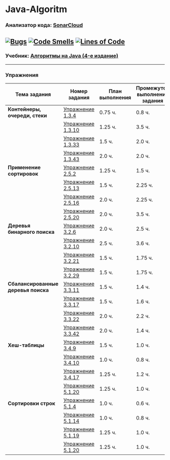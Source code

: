 # Java-Algoritm
### **Анализатор кода: [SonarCloud](https://sonarcloud.io/project/overview?id=fedorakoo_Java-Algoritm)</span>**
[![Bugs](https://sonarcloud.io/api/project_badges/measure?project=fedorakoo_Java-Algoritm&metric=bugs)](https://sonarcloud.io/summary/new_code?id=fedorakoo_Java-Algoritm)
[![Code Smells](https://sonarcloud.io/api/project_badges/measure?project=fedorakoo_Java-Algoritm&metric=code_smells)](https://sonarcloud.io/summary/new_code?id=fedorakoo_Java-Algoritm)
[![Lines of Code](https://sonarcloud.io/api/project_badges/measure?project=fedorakoo_Java-Algoritm&metric=ncloc)](https://sonarcloud.io/summary/new_code?id=fedorakoo_Java-Algoritm)
---
### **Учебник: [Алгоритмы на Java (4-е издание)](https://drive.google.com/file/d/1G-ffq93rK3_wpvbKyWC5lWK9xWPDjrlE/view)**
---------
### **Упражнения**
Тема задания | Номер задания |  План выполнения | Промежуток выполнения задания
--- | --- | --- | ---
**Контейнеры, очереди, стеки** | [Упражнение 1.3.4](https://github.com/fedorakoo/Java-Algoritm/tree/task/src/containers_queues_stacks/task_1_3_4) | 0.75 ч.| 0.8 ч.
| | [Упражнение 1.3.10](https://github.com/fedorakoo/Java-Algoritm/tree/task/src/containers_queues_stacks/task_1_3_10) | 1.25 ч.| 3.5 ч.
| | [Упражнение 1.3.33](https://github.com/fedorakoo/Java-Algoritm/tree/task/src/containers_queues_stacks/task_1_3_33) | 1.5 ч.| 2.0 ч.
| | [Упражнение 1.3.43](https://github.com/fedorakoo/Java-Algoritm/tree/task/src/containers_queues_stacks/task_1_3_43) | 2.0 ч.| 2.0 ч.
**Применение сортировок** | [Упражнение 2.5.2](https://github.com/fedorakoo/Java-Algoritm/tree/using_sorts/src/using_sorts/task_2_5_2) | 1.25 ч.| 1.5 ч.
| | [Упражнение 2.5.13](https://github.com/fedorakoo/Java-Algoritm/tree/using_sorts/src/using_sorts/task_2_5_13) | 1.5 ч.| 2.25 ч.
| | [Упражнение 2.5.16](https://github.com/fedorakoo/Java-Algoritm/tree/using_sorts/src/using_sorts/task_2_5_16) | 2.0 ч.| 2.25 ч.
| | [Упражнение 2.5.20](https://github.com/fedorakoo/Java-Algoritm/tree/using_sorts/src/using_sorts/task_2_5_20) | 2.0 ч.| 3.5 ч.
**Деревья бинарного поиска** | [Упражнение 3.2.6](https://github.com/fedorakoo/Java-Algoritm/tree/binary_search_tree/src/binary_search_tree/task_3_2_6) | 2.0 ч.| 2.5 ч.
| | [Упражнение 3.2.10](https://github.com/fedorakoo/Java-Algoritm/tree/binary_search_tree/src/binary_search_tree/task_3_2_10) | 2.5 ч.| 3.6 ч.
| | [Упражнение 3.2.21](https://github.com/fedorakoo/Java-Algoritm/tree/binary_search_tree/src/binary_search_tree/task_3_2_21) | 1.5 ч.| 1.75 ч.
| | [Упражнение 3.2.29](https://github.com/fedorakoo/Java-Algoritm/tree/binary_search_tree/src/binary_search_tree/task_3_2_29) | 1.5 ч.| 1.75 ч.
**Сбалансированные деревья поиска** | [Упражнение 3.3.11](https://github.com/fedorakoo/Java-Algoritm/tree/balanced_search_tree/src/balanced_search_tree/task_3_3_11) | 1.5 ч.| 1.4 ч.
| | [Упражнение 3.3.17](https://github.com/fedorakoo/Java-Algoritm/tree/balanced_search_tree/src/balanced_search_tree/task_3_3_17) | 1.5 ч.| 1.6 ч.
| | [Упражнение 3.3.22](https://github.com/fedorakoo/Java-Algoritm/tree/balanced_search_tree/src/balanced_search_tree/task_3_3_22) | 2.0 ч.| 2.2 ч.
| | [Упражнение 3.3.42](https://github.com/fedorakoo/Java-Algoritm/tree/balanced_search_tree/src/balanced_search_tree/task_3_3_42) | 2.0 ч.| 1.4 ч.
**Хеш-таблицы** | [Упражнение 3.4.9](https://github.com/fedorakoo/Java-Algoritm/tree/hash_table/src/hash_table/task_3_4_9) | 1.5 ч.| 1.0 ч.
| | [Упражнение 3.4.10](https://github.com/fedorakoo/Java-Algoritm/tree/hash_table/src/hash_table/task_3_4_10) | 1.0 ч.| 0.8 ч.
| | [Упражнение 3.4.17](https://github.com/fedorakoo/Java-Algoritm/tree/hash_table/src/hash_table/task_3_4_17) | 1.25 ч.| 1.2 ч.
| | [Упражнение 5.1.20](https://github.com/fedorakoo/Java-Algoritm/tree/string_sorts/src/string_sorts/task_5_1_20) | 1.25 ч.| 1.0 ч.
**Сортировки строк** | [Упражнение 5.1.4](https://github.com/fedorakoo/Java-Algoritm/tree/string_sorts/src/string_sorts/task_5_1_4) | 1.0 ч.| 0.6 ч.
| | [Упражнение 5.1.14](https://github.com/fedorakoo/Java-Algoritm/tree/string_sorts/src/string_sorts/task_5_1_14) | 1.0 ч.| 0.8 ч.
| | [Упражнение 5.1.19](https://github.com/fedorakoo/Java-Algoritm/tree/string_sorts/src/string_sorts/task_5_1_19) | 1.25 ч.| 1.0 ч.
| | [Упражнение 5.1.20](https://github.com/fedorakoo/Java-Algoritm/tree/string_sorts/src/string_sorts/task_5_1_20) | 1.25 ч.| 1.0 ч.
